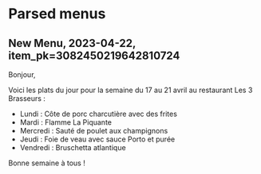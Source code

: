 # Parsed menus
## New Menu, 2023-04-22, item_pk=3082450219642810724
Bonjour,

Voici les plats du jour pour la semaine du 17 au 21 avril au restaurant Les 3 Brasseurs :

- Lundi : Côte de porc charcutière avec des frites
- Mardi : Flamme La Piquante
- Mercredi : Sauté de poulet aux champignons
- Jeudi : Foie de veau avec sauce Porto et purée
- Vendredi : Bruschetta atlantique

Bonne semaine à tous !
